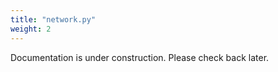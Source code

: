 ```yaml
---
title: "network.py"
weight: 2
---
```


Documentation is under construction. Please check back later.
